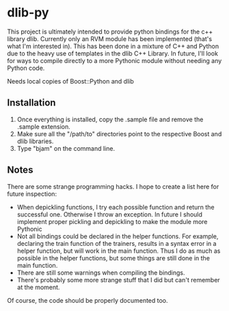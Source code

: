 dlib-py
=======
This project is ultimately intended to provide python bindings for the c++ library dlib. Currently only an RVM module has been implemented (that's what I'm interested in). This has been done in a mixture of C++ and Python due to the heavy use of templates in the dlib C++ Library. In future, I'll look for ways to compile directly to a more Pythonic module without needing any Python code.
 
Needs local copies of Boost::Python and dlib

Installation
------------
1.	Once everything is installed, copy the .sample file and remove the .sample extension.
2.	Make sure all the "/path/to" directories point to the respective Boost and dlib libraries. 
3.	Type "bjam" on the command line.

Notes
-----
There are some strange programming hacks. I hope to create a list here for future inspection:
*	When depickling functions, I try each possible function and return the successful one. Otherwise I throw an exception. In future I should implement proper pickling and depickling to make the module more Pythonic
*	Not all bindings could be declared in the helper functions. For example, declaring the train function of the trainers, results in a syntax error in a helper function, but will work in the main function. Thus I do as much as possible in the helper functions, but some things are still done in the main function.
*	There are still some warnings when compiling the bindings.
*	There's probably some more strange stuff that I did but can't remember at the moment.

Of course, the code should be properly documented too.